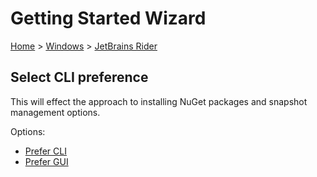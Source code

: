 # Getting Started Wizard

[Home](/docs/wiz/readme.md) > [Windows](Windows.md) > [JetBrains Rider](Windows_Rider.md)

## Select CLI preference

This will effect the approach to installing NuGet packages and snapshot management options. 

Options:
 * [Prefer CLI](Windows_Rider_Cli.md)
 * [Prefer GUI](Windows_Rider_Gui.md)
